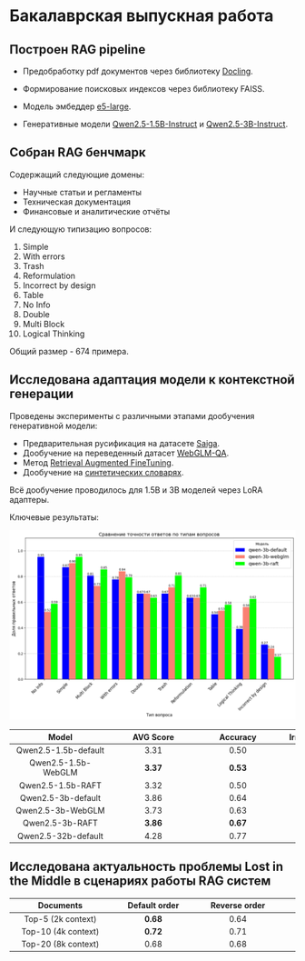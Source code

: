 # Бакалаврская выпускная работа


## **Построен RAG pipeline**

 - Предобработку pdf документов через библиотеку [Docling](https://github.com/docling-project/docling).
  
 - Формирование поисковых индексов через библиотеку FAISS.

 - Модель эмбеддер [e5-large](https://huggingface.co/intfloat/multilingual-e5-large).

 - Генеративные модели [Qwen2.5-1.5B-Instruct](https://huggingface.co/Qwen/Qwen2.5-1.5B-Instruct) и [Qwen2.5-3B-Instruct](https://huggingface.co/Qwen/Qwen2.5-3B-Instruct).
    

## **Собран RAG бенчмарк**

Содержащий следующие домены:

- Научные статьи и регламенты
- Техническая документация
- Финансовые и аналитические отчёты

И следующую типизацию вопросов:

1. Simple  
2. With errors  
3. Trash  
4. Reformulation  
5. Incorrect by design  
6. Table  
7. No Info  
8. Double  
9. Multi Block  
10. Logical Thinking  

Общий размер - 674 примера. 

## **Исследована адаптация модели к контекстной генерации**

Проведены эксперименты с различными этапами дообучения генеративной модели:

- Предварительная русификация на датасете [Saiga](https://huggingface.co/datasets/IlyaGusev/saiga_scored).
- Дообучение на переведенный датасет [WebGLM-QA](https://huggingface.co/datasets/THUDM/webglm-qa).
- Метод [Retrieval Augmented FineTuning](https://arxiv.org/abs/2403.10131).
- Дообучение на [синтетических словарях](https://arxiv.org/abs/2406.19292).

Всё дообучение проводилось для 1.5B и 3B моделей через LoRA адаптеры. 

Ключевые результаты: 

<img src="./Photos/3b_raft_result.png" width="650"/> 

| <div style="width:165px">Model</div> | <div style="width:135px">AVG Score</div> | <div style="width:135px">Accuracy</div> | <div style="width:135px">Irrelevant Refuse</div> |
|:---:|:---:|:---:|:---:| 
| Qwen2.5-1.5b-default | 3.31 | 0.50 | 0.18 |
| Qwen2.5-1.5b-WebGLM | **3.37** | **0.53** | **0.06** |
| Qwen2.5-1.5b-RAFT | 3.32 | 0.50 | 0.15 |
| Qwen2.5-3b-default | 3.86 | 0.64 | 0.21 |
| Qwen2.5-3b-WebGLM | 3.73 | 0.63 | 0.05 |
| Qwen2.5-3b-RAFT | **3.86** | **0.67** | **0.03** |
| Qwen2.5-32b-default | 4.28 | 0.77 | 0.12 |  


## **Исследована актуальность проблемы Lost in the Middle в сценариях работы RAG систем**

| <div style="width:165px">Documents</div> | <div style="width:135px">Default order</div> | <div style="width:135px">Reverse order</div> | <div style="width:135px">Random</div> |
|:---:|:---:|:---:|:---:| 
| Top-5 (2k context) | **0.68** | 0.64 | 0.68 |
| Top-10 (4k context) | **0.72** | 0.71 | 0.68 |
| Top-20 (8k context) | 0.68 | 0.68 | **0.71** |